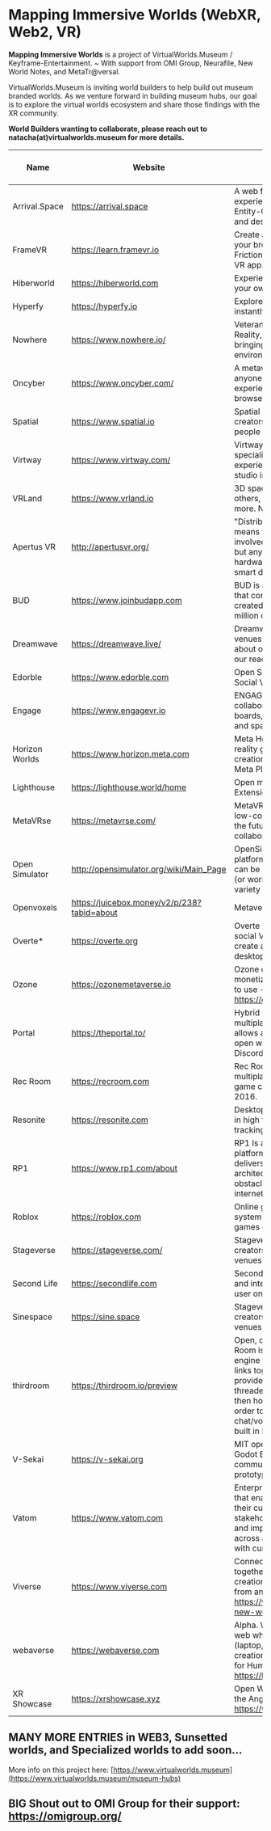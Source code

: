 # Mapping Immersive Worlds (WebXR, Web2, VR)
 
**Mapping Immersive Worlds** is a project of VirtualWorlds.Museum / Keyframe-Entertainment. 
~ With support from OMI Group, Neurafile, New World Notes, and MetaTr@versal.

VirtualWorlds.Museum is inviting world builders to help build out museum branded worlds. As we venture forward in building museum hubs, our goal is to explore the virtual worlds ecosystem and share those findings with the XR community. 

**World Builders wanting to collaborate, please reach out to natacha(at)virtualworlds.museum for more details.**

| Name | Website | Description | MUSEUM HUB STATUS | Museum World Builder |
| ---- | ------- | ----------- | ----------------- | -------------------- |
| Arrival.Space | https://arrival.space | A web framework for building 3D/AR/VR experiences. Make 3D worlds with HTML and Entity-Component on any headset, mobile and desktop | Yes | SEHU |
| FrameVR	 | https://learn.framevr.io | Create a virtual classroom in seconds right in your browser with Frame. Join in VR. Frictionless. 24-7 Open Space. Web based VR app. | Yes | Keyframe|
| Hiberworld	| https://hiberworld.com | Experience millions of virtual worlds or create your own, with or without code. | Yes | Keyframe |
| Hyperfy	| https://hyperfy.io | Explore and build the metaverse with others, instantly on the web. | Yes | Keyframe / MTV969.eth|
| Nowhere | https://www.nowhere.io/ | Veterans from Windmill Factory, Escher Reality, Niantic, YC alumni built technology bringing video presence into dynamic environments. | Yes | Keyframe |
| Oncyber | https://www.oncyber.com/ | A metaverse platform that makes it easy for anyone to create their own 3D, immersive experience that can be accessed from the browser. | Yes | Keyframe |
| Spatial | https://www.spatial.io | Spatial is a free online gaming platform where creators build and share games that bring people together across web, mobile, and VR. | Yes | Keyframe |
| Virtway | https://www.virtway.com/ | Virtway, a metaverse pioneer since 2010, specializes in crafting transformative experiences. Virtway is a game development studio in Spain. | Yes | Keyframe | 
| VRLand | https://www.vrland.io| 3D space where users can connect with others, create events, play, learn and a lot more. No registration required. | WIP | Keyframe | 
| Apertus VR | http://apertusvr.org/ | "Distributed Plugin-in Mechanism" which means that not only humans could be involved in an multi-user virtual reality scene but any element of the Internet of Things like hardware, software, robot or any kind of smart device. | - | - |
| BUD | https://www.joinbudapp.com | BUD is an open metaverse gaming platform that connects millions of virtual worlds created by our community, made up of 9 million creators. | - | - |
| Dreamwave | https://dreamwave.live/ | Dreamwave experiences are web-based venues where your audience can Learn more about our custom projects, or host events in our ready-made worlds. | - | - |
| Edorble	| https://www.edorble.com | Open Source Framework for learning in Social Virtual (Reality) Environments. | ? | - |
| Engage	| https://www.engagevr.io | ENGAGE provides a variety of tools for collaboration, such as immersive white boards, screen streaming, 3D virtual pens and spatial VoIP communications | WIP | - |
| Horizon Worlds| https://www.horizon.meta.com | Meta Horizon Worlds is an online virtual reality game with an integrated game creation system developed and published by Meta Platforms.  | WIP | - |
| Lighthouse | https://lighthouse.world/home | Open metaverse navigation engine. Extension: http://extension.lighthouse.world | ? | - |
| MetaVRse | https://metavrse.com/ | MetaVRse is an award-winning web-based, low-code, real-time 3D creation platform for the future of human communication, collaboration, commerce and culture. | WIP | - |
| Open Simulator | http://opensimulator.org/wiki/Main_Page | OpenSimulator is an open source multi-platform, multi-user 3D application server. It can be used to create a virtual environment (or worlds) which can be accessed through a variety of clients, on multiple protocols. | - | - |
| Openvoxels | https://juicebox.money/v2/p/238?tabid=about | Metaverse Interoperability Lab by @m3org | - | - |
| Overte* | https://overte.org | Overte is an open source virtual worlds & social VR software which enables you to create and share virtual worlds as VR & desktop experiences. | ? | - |
| Ozone | https://ozonemetaverse.io | Ozone enables you to own, scale, and monetize interactive 3D experiences. Simple to use - Powerful - 100% browser based. https://ozonemetaverse.io/worlds| WIP | - | - |
| Portal | https://theportal.to/ | Hybrid Open Metvaerse and Web3. A multiplayer world-building platform that allows anyone to build, share, and play in an open world that is built by your imagination. Discord: http://discord.gg/portals | ? | - |
| Rec Room | https://recroom.com | Rec Room is a virtual reality massively multiplayer online game with an integrated game creation system, initially released in 2016. | WIP | - |
| Resonite | https://resonite.com | Desktop users in VR can express themselves in high fidelity with up to 11-point full-body tracking (FBT), eye, and face tracking.  | WIP | - |
| RP1 | https://www.rp1.com/about | RP1 Is a persistent, seamless, real-time platform with limitless scalability. RP1 delivers a new paradigm in network server architecture, solving the fundamental obstacle in the creation of a real-time internet. | - | - |
| Roblox | https://roblox.com	| Online game platform and game creation system that allows users to program and play games created by themselves or other users. | - | - |
| Stageverse | https://stageverse.com/	| Stageverse is a no-code platform for creators and brands to build metaverse venues and host interactive 3D experiences. | - | - |
| Second Life |https://secondlife.com	| Second Life allows people to create an avatar and interact with other users within a multi-user online virtual world. | WIP | - |
| Sinespace |https://sine.space	| Stageverse is a no-code platform for creators and brands to build metaverse venues and host interactive 3D experiences. | WIP | - |
| thirdroom | https://thirdroom.io/preview | Open, decentralised, immersive worlds. Third Room is built on a new browser-based engine that we’ve built called Manifold, which links together Three.js, bitECS, Rapier to provide a super high-performance multi-threaded game engine for the Web - which is then hooked into Matrix via Hydrogen SDK in order to provide the Matrix networking and chat/voip components, with the rest of the UI built in React.| - | - |
| V-Sekai | https://v-sekai.org | MIT open source software stack built with Godot Engine 4. V-Sekai, A completely community-run, self-hostable.  Functional prototypes, platform is in development. | ? | - |
| Vatom	| https://www.vatom.com | Enterprise-ready Web3 engagement solution that enables companies to better connect to their customers, employees, and stakeholders, while streamlining processes and improving profitability. Its features works across all blockchains and integrates easily with current WEB2. | - | - |
| Viverse	| https://www.viverse.com | Connecting individuals and communities together in the metaverse, enabling the creation and exploration of virtual worlds from any device. https://www.news.viverse.com/post/explore-new-worlds-in-viverse | - | - |
| webaverse	| https://webaverse.com | Alpha. Widely accessible Metaverse on the web which works across 2D & 3D mediums (laptop, desktop & VR) to bring creators' creations to life. A powerful & beautiful space for Humans & AI. Linktree https://linktr.ee/webaverse | - | - |
| XR Showcase | https://xrshowcase.xyz | Open Worlds and XR Showcase curated by the Angell Community. More info https://www.angellxr.com | ? | - |

MANY MORE ENTRIES in WEB3, Sunsetted worlds, and Specialized worlds to add soon...
-------

More info on this project here: [https://www.virtualworlds.museum](https://www.virtualworlds.museum/museum-hubs)

BIG Shout out to OMI Group for their support: https://omigroup.org/
------------------------------------------------------------------------



